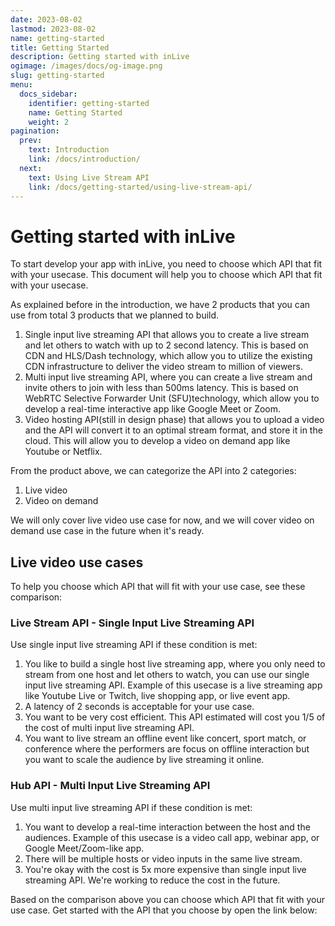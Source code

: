 ```yaml
---
date: 2023-08-02
lastmod: 2023-08-02
name: getting-started
title: Getting Started
description: Getting started with inLive
ogimage: /images/docs/og-image.png
slug: getting-started
menu:
  docs_sidebar:
    identifier: getting-started
    name: Getting Started
    weight: 2
pagination:
  prev:
    text: Introduction
    link: /docs/introduction/
  next:
    text: Using Live Stream API
    link: /docs/getting-started/using-live-stream-api/
---
```


# Getting started with inLive

To start develop your app with inLive, you need to choose which API that fit with your usecase. This document will help you to choose which API that fit with your usecase.

As explained before in the introduction, we have 2 products that you can use from total 3 products that we planned to build.

1. Single input live streaming API that allows you to create a live stream and let others to watch with up to 2 second latency. This is based on CDN and HLS/Dash technology, which allow you to utilize the existing CDN infrastructure to deliver the video stream to million of viewers.
2. Multi input live streaming API, where you can create a live stream and invite others to join with less than 500ms latency. This is based on WebRTC Selective Forwarder Unit (SFU)technology, which allow you to develop a real-time interactive app like Google Meet or Zoom.
3. Video hosting API(still in design phase) that allows you to upload a video and the API will convert it to an optimal stream format, and store it in the cloud. This will allow you to develop a video on demand app like Youtube or Netflix.

From the product above, we can categorize the API into 2 categories:
1. Live video
2. Video on demand

We will only cover live video use case for now, and we will cover video on demand use case in the future when it's ready.

## Live video use cases
To help you choose which API that will fit with your use case, see these comparison:

### Live Stream API - Single Input Live Streaming API 
Use single input live streaming API if these condition is met:

1. You like to build a single host live streaming app, where you only need to stream from one host and let others to watch, you can use our single input live streaming API. Example of this usecase is a live streaming app like Youtube Live or Twitch, live shopping app, or live event app. 
2. A latency of 2 seconds is acceptable for your use case.
3. You want to be very cost efficient. This API estimated will cost you 1/5 of the cost of multi input live streaming API.
4. You want to live stream an offline event like concert, sport match, or conference where the performers are focus on offline interaction but you want to scale the audience by live streaming it online.

### Hub API - Multi Input Live Streaming API
Use multi input live streaming API if these condition is met:
1. You want to develop a real-time interaction between the host and the audiences. Example of this usecase is a video call app, webinar app, or Google Meet/Zoom-like app.
2. There will be multiple hosts or video inputs in the same live stream.
3. You're okay with the cost is 5x more expensive than single input live streaming API. We're working to reduce the cost in the future.
   
Based on the comparison above you can choose which API that fit with your use case. Get started with the API that you choose by open the link below: